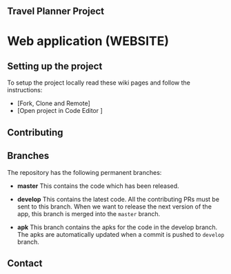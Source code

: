 ## Travel Planner Project

# Web application (WEBSITE)




## Setting up the project

To setup the project locally read these wiki pages and follow the instructions:

 - [Fork, Clone and Remote]
 - [Open project in Code Editor ]

## Contributing 



## Branches

The repository has the following permanent branches:

 * **master** This contains the code which has been released.

 * **develop** This contains the latest code. All the contributing PRs must be sent to this branch. When we want to release the next version of the app, this branch is merged into the `master` branch.

 * **apk** This branch contains the apks for the code in the develop branch. The apks are automatically updated when a commit is pushed to `develop` branch.

## Contact


